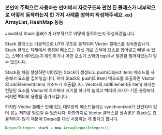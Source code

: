 ### 본인이 주력으로 사용하는 언어에서 자료구조와 관련 된 클래스가 내부적으로 어떻게 동작하는지 한 가지 사례를 정하여 작성해주세요. ex) ArrayList, HashMap 등등


Java에서 Stack 클래스가 내부적으로 어떻게 동작하는지 작성하겠습니다.

Stack 클래스는 기본적으로 LIFO 구조로 동작되며 Vector 클래스를 상속받습니다. Stack 클래스 자체에서 생성된 메소드는 다섯 개로
스택에 요소를 집어넣고 빼낼 수 있고, 스택이 비어있는지 확인하거나 어떤 요소가 스택의 top에서 얼만큼 떨어져있는지 알 수 있습니다.

Stack을 처음 생성하면 비어있는 Stack이 생성되고 push(Object item) 메소드를 사용해서 요소를 집어넣습니다. 이때 Stack의 push(E item) 메소드를 호출하면 Vector의 addElement(item) 메소드가 호출됩니다. Vector의 addElement(E item) 에서는 전달된 요소를 Vector에 추가해서 크기를 하나씩 늘리고 벡터의 크기가 기존 용량보다 커지면 벡터의 용량을 증가시킵니다.

하지만 Vector 클래스 안에 있는 대부분의 메소드들에는 synchronized가 선언되어 있어 성능 저하를 일으킬 수 있습니다. 마찬가지로 Vector 클래스를 상속받은 Stack도 효율적이지 않기 때문에 Deque를 대신 사용하는 게 좋다고 합니다.

```java
Deque<Integer> stack = new ArrayDeque<Integer>();
```